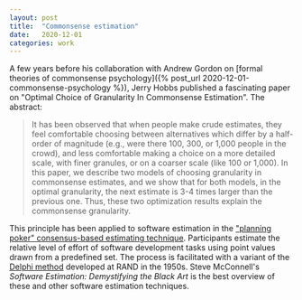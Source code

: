 ```yaml
---
layout: post
title:  "Commonsense estimation"
date:   2020-12-01
categories: work
---
```


A few years before his collaboration with Andrew Gordon on [formal theories of commonsense psychology]({% post_url 2020-12-01-commonsense-psychology %}), Jerry Hobbs published a fascinating paper on "Optimal Choice of Granularity In Commonsense Estimation". The abstract:

> It has been observed that when people make crude estimates, they feel comfortable choosing between alternatives which differ by a half-order of magnitude (e.g., were there 100, 300, or 1,000 people in the crowd), and less comfortable making a choice on a more detailed scale, with finer granules, or on a coarser scale (like 100 or 1,000). In this paper, we describe two models of choosing granularity in commonsense estimates, and we show that for both models, in the optimal granularity, the next estimate is 3-4 times larger than the previous one. Thus, these two optimization results explain the commonsense granularity.

This principle has been applied to software estimation in the ["planning poker" consensus-based estimating technique](https://en.wikipedia.org/wiki/Planning_poker). Participants estimate the relative level of effort of software development tasks using point values drawn from a predefined set. The process is facilitated with a variant of the [Delphi method](https://en.wikipedia.org/wiki/Delphi_method) developed at RAND in the 1950s. Steve McConnell's _Software Estimation: Demystifying the Black Art_ is the best overview of these and other software estimation techniques.